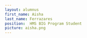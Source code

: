 ```yaml
---
layout: alumnus
first_name: Aisha 
last_name: Ferrazares
position:  HMS BIG Program Student
picture: aisha.png 
---
```


